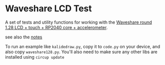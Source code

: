 # Waveshare LCD Test

A set of tests and utility functions for working with the 
[Waveshare round 1.28 LCD + touch + RP2040 core + accelerometer](https://www.waveshare.com/rp2040-touch-lcd-1.28.htm).



see also the [notes](notes.md)



To run an example like `kalidedraw.py`, copy it to `code.py` on your device, and also copy `waveshare128.py`. You'll also
need to make sure any other libs are installed using `circup update`

